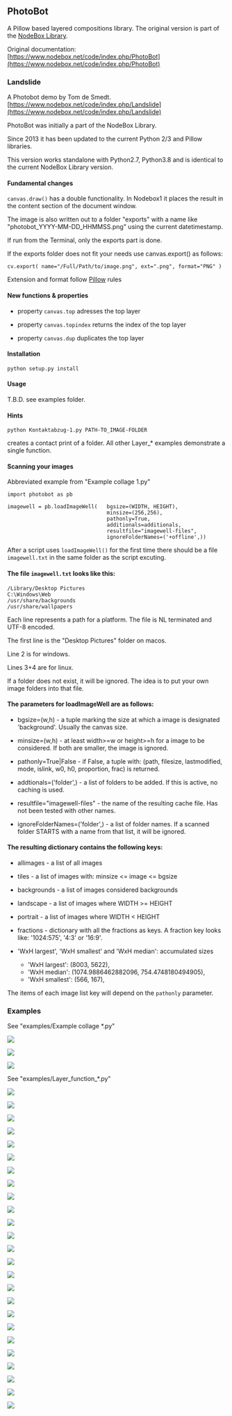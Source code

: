 ## PhotoBot ##

A Pillow based layered compositions library. The original version is part of the [NodeBox Library](https://github.com/karstenw/Library).


Original documentation:
[https://www.nodebox.net/code/index.php/PhotoBot](https://www.nodebox.net/code/index.php/PhotoBot)


### Landslide ###
A Photobot demo by Tom de Smedt.
[https://www.nodebox.net/code/index.php/Landslide](https://www.nodebox.net/code/index.php/Landslide)


PhotoBot was initially a part of the NodeBox Library.

Since 2013 it has been updated to the current Python 2/3 and Pillow libraries.

This version works standalone with Python2.7, Python3.8 and is identical to the current NodeBox Library version.


#### Fundamental changes ####

`canvas.draw()` has a double functionality. In Nodebox1 it places the result in the content section of the document window.

The image is also written out to a folder "exports" with a name like "photobot_YYYY-MM-DD_HHMMSS.png" using the current datetimestamp.

If run from the Terminal, only the exports part is done.

If the exports folder does not fit your needs use canvas.export() as follows:

`cv.export( name="/Full/Path/to/image.png", ext=".png", format="PNG" )`

Extension and format follow [Pillow]() rules



#### New functions & properties ####

- property `canvas.top` adresses the top layer

- property `canvas.topindex` returns the index of the top layer

- property `canvas.dup` duplicates the top layer



#### Installation ####
`python setup.py install`


#### Usage ####

T.B.D. see examples folder.

#### Hints ####

`python Kontaktabzug-1.py PATH-TO_IMAGE-FOLDER`

creates a contact print of a folder. All other Layer_* examples demonstrate a single function.



#### Scanning your images ####

Abbreviated example from "Example collage 1.py"

```
import photobot as pb

imagewell = pb.loadImageWell(   bgsize=(WIDTH, HEIGHT),
                                minsize=(256,256),
                                pathonly=True,
                                additionals=additionals,
                                resultfile="imagewell-files",
                                ignoreFolderNames=('+offline',))
```


After a script uses `loadImageWell()` for the first time there should be a file `imagewell.txt` in the same folder as the script excuting.


#### The file `imagewell.txt` looks like this: ####

```
/Library/Desktop Pictures
C:\Windows\Web
/usr/share/backgrounds
/usr/share/wallpapers
```
Each line represents a path for a platform. The file is NL terminated and UTF-8 encoded.

The first line is the "Desktop Pictures" folder on macos.

Line 2 is for windows.

Lines 3+4 are for linux.

If a folder does not exist, it will be ignored. The idea is to put your own image folders into that file.



#### The parameters for loadImageWell are as follows: ####

- bgsize=(w,h) - a tuple marking the size at which a image is designated 'background'. Usually the canvas size.

- minsize=(w,h) - at least width>=w or height>=h for a image to be considered. If both are smaller, the image is ignored.

- pathonly=True|False - if False, a tuple with: (path, filesize, lastmodified, mode, islink, w0, h0, proportion, frac) is returned.

- addtionals=('folder',) - a list of folders to be added. If this is active, no caching is used.

- resultfile="imagewell-files" - the name of the resulting cache file. Has not been tested with other names.

- ignoreFolderNames=('folder',) - a list of folder names. If a scanned folder STARTS with a name from that list, it will be ignored.


#### The resulting dictionary contains the following keys: ####


- allimages - a list of all images

- tiles - a list of images with: minsize <= image <= bgsize

- backgrounds - a list of images considered backgrounds

- landscape - a list of images where WIDTH >= HEIGHT

- portrait - a list of images where WIDTH < HEIGHT

- fractions - dictionary with all the fractions as keys. A fraction key looks like: '1024:575', '4:3' or '16:9'. 

- 'WxH largest', 'WxH smallest' and 'WxH median': accumulated sizes

	- 'WxH largest': (8003, 5622),
	- 'WxH median': (1074.9886462882096, 754.4748180494905),
	- 'WxH smallest': (566, 167),

The items of each image list key will depend on the `pathonly` parameter.


### Examples ###

See "examples/Example collage *.py"

![](./demo-images/photobot_2021-06-10_144446.png?raw=True)

![](./demo-images/photobot_2021-06-10_144727.png?raw=True)

![](./demo-images/photobot_2021-06-10_144808.png?raw=True)


See "examples/Layer\_function\_*.py"

![](./demo-images/Layer_function_add_modulo.png?raw=True)

![](./demo-images/Layer_function_add.png?raw=True)

![](./demo-images/Layer_function_autocontrast.png?raw=True)

![](./demo-images/Layer_function_boxblur.png?raw=True)

![](./demo-images/Layer_function_brightness.png?raw=True)

![](./demo-images/Layer_function_color.png?raw=True)

![](./demo-images/Layer_function_contour.png?raw=True)

![](./demo-images/Layer_function_contrast.png?raw=True)

![](./demo-images/Layer_function_difference.png?raw=True)

![](./demo-images/Layer_function_emboss.png?raw=True)

![](./demo-images/Layer_function_enhance_more.png?raw=True)

![](./demo-images/Layer_function_enhance.png?raw=True)

![](./demo-images/Layer_function_find_edges.png?raw=True)

![](./demo-images/Layer_function_flip.png?raw=True)

![](./demo-images/Layer_function_hue.png?raw=True)

![](./demo-images/Layer_function_mask.png?raw=True)

![](./demo-images/Layer_function_multiply.png?raw=True)

![](./demo-images/Layer_function_opacity.png?raw=True)

![](./demo-images/Layer_function_overlay.png?raw=True)

![](./demo-images/Layer_function_posterize.png?raw=True)

![](./demo-images/Layer_function_screen.png?raw=True)

![](./demo-images/Layer_function_select.png?raw=True)

![](./demo-images/Layer_function_solarize.png?raw=True)

![](./demo-images/Layer_function_subtract_modulo.png?raw=True)

![](./demo-images/Layer_function_subtract.png?raw=True)



